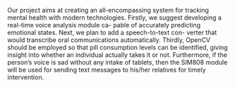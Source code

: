 Our project aims at creating an all-encompassing system for tracking mental health with modern technologies. Firstly, we suggest developing a real-time voice analysis module ca- pable of accurately predicting emotional states. Next, we plan to add a speech-to-text con- verter that would transcribe oral communications automatically. Thirdly, OpenCV should be employed so that pill consumption levels can be identified, giving insight into whether an individual actually takes it or not. Furthermore, if the person’s voice is sad without any intake of tablets, then the SIM808 module will be used for sending text messages to
his/her relatives for timely intervention.
